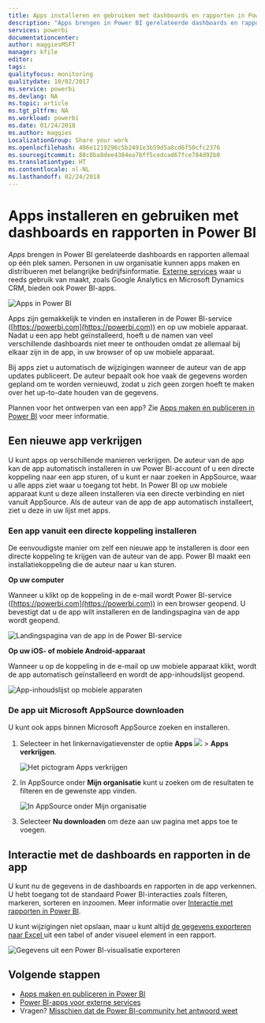 ```yaml
---
title: Apps installeren en gebruiken met dashboards en rapporten in Power BI
description: "Apps brengen in Power BI gerelateerde dashboards en rapporten allemaal op één plek samen."
services: powerbi
documentationcenter: 
author: maggiesMSFT
manager: kfile
editor: 
tags: 
qualityfocus: monitoring
qualitydate: 10/02/2017
ms.service: powerbi
ms.devlang: NA
ms.topic: article
ms.tgt_pltfrm: NA
ms.workload: powerbi
ms.date: 01/24/2018
ms.author: maggies
LocalizationGroup: Share your work
ms.openlocfilehash: 406e1219296c5b2491e3b59d5a8cd6f50cfc2376
ms.sourcegitcommit: 88c8ba8dee4384ea7bff5cedcad67fce784d92b0
ms.translationtype: HT
ms.contentlocale: nl-NL
ms.lasthandoff: 02/24/2018
---
```

# <a name="install-and-use-apps-with-dashboards-and-reports-in-power-bi"></a>Apps installeren en gebruiken met dashboards en rapporten in Power BI
*Apps* brengen in Power BI gerelateerde dashboards en rapporten allemaal op één plek samen. Personen in uw organisatie kunnen apps maken en distribueren met belangrijke bedrijfsinformatie. [Externe services](service-connect-to-services.md) waar u reeds gebruik van maakt, zoals Google Analytics en Microsoft Dynamics CRM, bieden ook Power BI-apps. 

![Apps in Power BI](media/service-install-use-apps/power-bi-apps-left-nav.png)

Apps zijn gemakkelijk te vinden en installeren in de Power BI-service ([https://powerbi.com](https://powerbi.com)) en op uw mobiele apparaat. Nadat u een app hebt geïnstalleerd, hoeft u de namen van veel verschillende dashboards niet meer te onthouden omdat ze allemaal bij elkaar zijn in de app, in uw browser of op uw mobiele apparaat.

Bij apps ziet u automatisch de wijzigingen wanneer de auteur van de app updates publiceert. De auteur bepaalt ook hoe vaak de gegevens worden gepland om te worden vernieuwd, zodat u zich geen zorgen hoeft te maken over het up-to-date houden van de gegevens. 

Plannen voor het ontwerpen van een app? Zie [Apps maken en publiceren in Power BI](service-create-distribute-apps.md) voor meer informatie.

## <a name="get-a-new-app"></a>Een nieuwe app verkrijgen
U kunt apps op verschillende manieren verkrijgen. De auteur van de app kan de app automatisch installeren in uw Power BI-account of u een directe koppeling naar een app sturen, of u kunt er naar zoeken in AppSource, waar u alle apps ziet waar u toegang tot hebt. In Power BI op uw mobiele apparaat kunt u deze alleen installeren via een directe verbinding en niet vanuit AppSource. Als de auteur van de app de app automatisch installeert, ziet u deze in uw lijst met apps.

### <a name="install-an-app-from-a-direct-link"></a>Een app vanuit een directe koppeling installeren
De eenvoudigste manier om zelf een nieuwe app te installeren is door een directe koppeling te krijgen van de auteur van de app. Power BI maakt een installatiekoppeling die de auteur naar u kan sturen.

**Op uw computer** 

Wanneer u klikt op de koppeling in de e-mail wordt Power BI-service ([https://powerbi.com](https://powerbi.com)) in een browser geopend. U bevestigt dat u de app wilt installeren en de landingspagina van de app wordt geopend.

![Landingspagina van de app in de Power BI-service](media/service-install-use-apps/power-bi-app-landing-page-opportunity-480.png)

**Op uw iOS- of mobiele Android-apparaat** 

Wanneer u op de koppeling in de e-mail op uw mobiele apparaat klikt, wordt de app automatisch geïnstalleerd en wordt de app-inhoudslijst geopend. 

![App-inhoudslijst op mobiele apparaten](media/service-install-use-apps/power-bi-app-index-it-spend-360.png)

### <a name="get-the-app-from-microsoft-appsource"></a>De app uit Microsoft AppSource downloaden
U kunt ook apps binnen Microsoft AppSource zoeken en installeren. 

1. Selecteer in het linkernavigatievenster de optie **Apps** ![](media/service-install-use-apps/power-bi-apps-bar.png) > **Apps verkrijgen**. 
   
     ![Het pictogram Apps verkrijgen](media/service-install-use-apps/power-bi-service-apps-get-apps-oppty.png)
2. In AppSource onder **Mijn organisatie** kunt u zoeken om de resultaten te filteren en de gewenste app vinden.
   
     ![In AppSource onder Mijn organisatie](media/service-install-use-apps/power-bi-appsource-my-org.png)
3. Selecteer **Nu downloaden** om deze aan uw pagina met apps toe te voegen. 

## <a name="interact-with-the-dashboards-and-reports-in-the-app"></a>Interactie met de dashboards en rapporten in de app
U kunt nu de gegevens in de dashboards en rapporten in de app verkennen. U hebt toegang tot de standaard Power BI-interacties zoals filteren, markeren, sorteren en inzoomen. Meer informatie over [Interactie met rapporten in Power BI](service-reading-view-and-editing-view.md). 

U kunt wijzigingen niet opslaan, maar u kunt altijd [de gegevens exporteren naar Excel ](power-bi-visualization-export-data.md) uit een tabel of ander visueel element in een rapport.

![Gegevens uit een Power BI-visualisatie exporteren](media/service-install-use-apps/power-bi-service-export-data-visual.png)

## <a name="next-steps"></a>Volgende stappen
* [Apps maken en publiceren in Power BI](service-create-distribute-apps.md)
* [Power BI-apps voor externe services](service-connect-to-services.md)
* Vragen? [Misschien dat de Power BI-community het antwoord weet](http://community.powerbi.com/)

